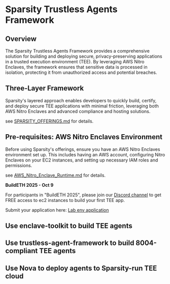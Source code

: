 # Sparsity Trustless Agents Framework

## Overview

The Sparsity Trustless Agents Framework provides a comprehensive solution for building and deploying secure, privacy-preserving applications in a trusted execution environment (TEE). By leveraging AWS Nitro Enclaves, the framework ensures that sensitive data is processed in isolation, protecting it from unauthorized access and potential breaches.

## Three-Layer Framework

Sparsity's layered approach enables developers to quickly build, certify, and deploy secure TEE applications with minimal friction, leveraging both AWS Nitro Enclaves and advanced compliance and hosting solutions.

see [SPARSITY_OFFERINGS.md](SPARSITY_OFFERINGS.md) for details.

## Pre-requisites: AWS Nitro Enclaves Environment

Before using Sparsity's offerings, ensure you have an AWS Nitro Enclaves environment set up. This includes having an AWS account, configuring Nitro Enclaves on your EC2 instances, and setting up necessary IAM roles and permissions.

see [AWS_Nitro_Enclave_Runtime.md](AWS_Nitro_Enclave_Runtime.md) for details.

**BuildETH 2025 - Oct 9**

For participants in "BuildETH 2025", please join our [Discord channel](https://discord.com/channels/1249529367986569277/1424654814423289877) to get FREE access to ec2 instances to build your first TEE app.

Submit your application here: [Lab env application](https://docs.google.com/forms/d/e/1FAIpQLSd-VVhQdfgUlH1F1lyT4mwjdgZQNESZQxl5tGamrRXLlQvZHA/viewform)

## Use enclave-toolkit to build TEE agents


## Use trustless-agent-framework to build 8004-compliant TEE agents


## Use Nova to deploy agents to Sparsity-run TEE cloud

